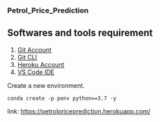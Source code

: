 ### Petrol_Price_Prediction

## Softwares and tools requirement

1. [Git Account](https://github.com)
2. [Git CLI](https://git-scm.com/book/en/v2/Getting-Started-The-Command-Line)
3. [Heroku Account](https://heroku.com)
4. [VS Code IDE](https://code.visualstudio.com)

Create a new environment.

```
conda create -p penv python==3.7 -y
```

link: https://petrolpriceprediction.herokuapp.com/
